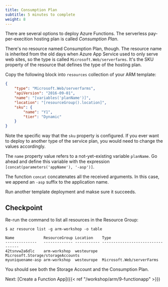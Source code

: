 ```yaml
---
title: Consumption Plan
subtitle: 5 minutes to complete
weight: 8
---
```


There are several options to deploy Azure Functions. The serverless pay-per-execition hosting plan is called *Consumption Plan*.

There's no resource named Consumption Plan, though. The resource name is inherited from the old days when Azure App Service used to only serve web sites, so the type is called `Microsoft.Web/serverfarms`. It's the SKU property of the resource that defines the type of the hosting plan.

Copy the following block into `resources` collection of your ARM template:

``` json
{
    "type": "Microsoft.Web/serverfarms",
    "apiVersion": "2016-09-01",
    "name": "[variables('planName')]",
    "location": "[resourceGroup().location]",
    "sku": {
        "name": "Y1",
        "tier": "Dynamic"
    }
}
```

Note the specific way that the `sku` property is configured. If you ever want to deploy to another type of the service plan, you would need to change the values accordingly.

The `name` property value refers to a not-yet-existing variable `planName`. Go ahead and define this variable with the expression `[concat(parameters('appName'), '-asp')]`.

The function `concat` concatenates all the received arguments. In this case, we append an `-asp` suffix to the application name.

Run another template deployment and makse sure it succeeds.

## Checkpoint

Re-run the command to list all resources in the Resource Group:

```
$ az resource list -g arm-workshop -o table

Name             ResourceGroup Location    Type
--------------   ------------- ----------- ---------------------------------
42tsnvw2a6dlc    arm-workshop  westeurope  Microsoft.Storage/storageAccounts
myuniquename-asp arm-workshop  westeurope  Microsoft.Web/serverFarms
```

You should see both the Storage Account and the Consumption Plan.

Next: [Create a Function App]({{< ref "/workshop/arm/9-functionapp" >}})
